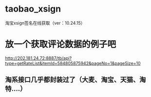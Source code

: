 # taobao_xsign
淘宝xsign签名在线获取（ver：10.24.15）
# 放一个获取评论数据的例子吧
http://202.181.24.72:8887/tb/api?type=getRateList&itemId=584805875942&pageNo=1&pageSize=10



## 淘系接口几乎都封装过了（大麦、淘宝、天猫、淘特....）
